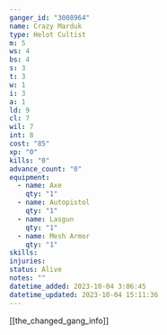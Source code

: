 ```yaml
---
ganger_id: "3008964"
name: Crazy Marduk
type: Helot Cultist
m: 5
ws: 4
bs: 4
s: 3
t: 3
w: 1
i: 3
a: 1
ld: 9
cl: 7
wil: 7
int: 8
cost: "85"
xp: "0"
kills: "0"
advance_count: "0"
equipment:
  - name: Axe
    qty: "1"
  - name: Autopistol
    qty: "1"
  - name: Lasgun
    qty: "1"
  - name: Mesh Armor
    qty: "1"
skills: 
injuries: 
status: Alive
notes: ""
datetime_added: 2023-10-04 3:06:45
datetime_updated: 2023-10-04 15:11:36
---
```

[[the_changed_gang_info]]

